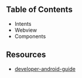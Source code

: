 ## Table of Contents
- Intents
- Webview
- Components

## Resources
- [developer-android-guide](https://developer.android.com/guide?hl=zh-cn)


